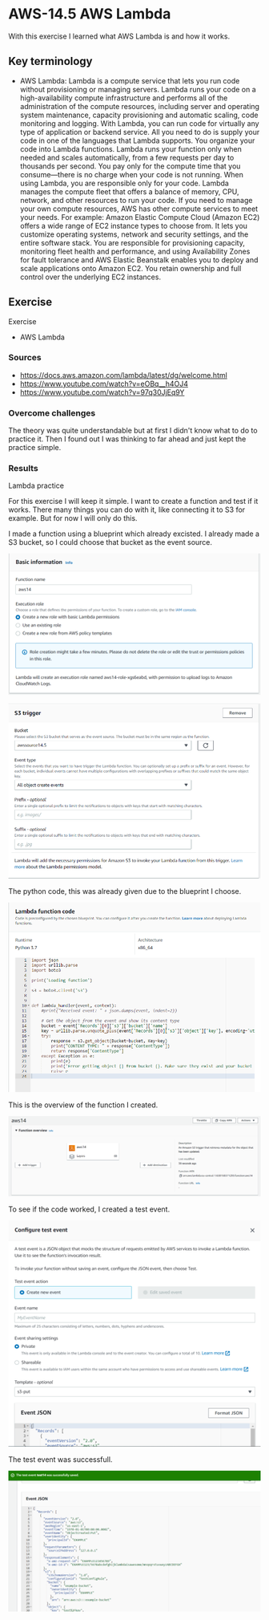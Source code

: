# AWS-14.5 AWS Lambda 
With this exercise I learned what AWS Lambda is and how it works.
## Key terminology
- AWS Lambda: Lambda is a compute service that lets you run code without provisioning or managing servers. Lambda runs your code on a high-availability compute infrastructure and performs all of the administration of the compute resources, including server and operating system maintenance, capacity provisioning and automatic scaling, code monitoring and logging. With Lambda, you can run code for virtually any type of application or backend service. All you need to do is supply your code in one of the languages that Lambda supports. You organize your code into Lambda functions. Lambda runs your function only when needed and scales automatically, from a few requests per day to thousands per second. You pay only for the compute time that you consume—there is no charge when your code is not running. When using Lambda, you are responsible only for your code. Lambda manages the compute fleet that offers a balance of memory, CPU, network, and other resources to run your code. If you need to manage your own compute resources, AWS has other compute services to meet your needs. For example: Amazon Elastic Compute Cloud (Amazon EC2) offers a wide range of EC2 instance types to choose from. It lets you customize operating systems, network and security settings, and the entire software stack. You are responsible for provisioning capacity, monitoring fleet health and performance, and using Availability Zones for fault tolerance and AWS Elastic Beanstalk enables you to deploy and scale applications onto Amazon EC2. You retain ownership and full control over the underlying EC2 instances.  

## Exercise
Exercise

- AWS Lambda

### Sources
- https://docs.aws.amazon.com/lambda/latest/dg/welcome.html
- https://www.youtube.com/watch?v=eOBq__h4OJ4
- https://www.youtube.com/watch?v=97q30JjEq9Y

### Overcome challenges
The theory was quite understandable but at first I didn't know what to do to practice it. Then I found out I was thinking to far ahead and just kept the practice simple.

### Results
Lambda practice

For this exercise I will keep it simple. I want to create a function and test if it works. There many things you can do with it, like connecting it to S3 for example. But for now I will only do this.  

I made a function using a blueprint which already excisted. I already made a S3 bucket, so I could choose that bucket as the event source. 

![AWS-14.5](../00_includes/AWS14.5-1.png)

![AWS-14.5](../00_includes/AWS14.5-2.png)

The python code, this was already given due to the blueprint I choose.

![AWS-14.5](../00_includes/AWS14.5-3.png)

This is the overview of the function I created.

![AWS-14.5](../00_includes/AWS14.5-4.png)

To see if the code worked, I created a test event.

![AWS-14.5](../00_includes/AWS14.5-5.png)

The test event was successfull. 

![AWS-14.5](../00_includes/AWS14.5-6.png)



